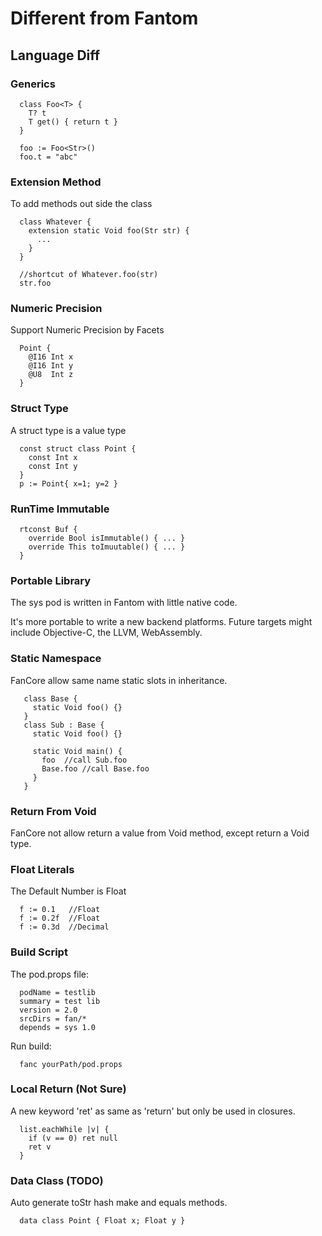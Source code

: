 
# Different from Fantom #

## Language Diff ##

### Generics ###
```
  class Foo<T> {
    T? t
    T get() { return t }
  }

  foo := Foo<Str>()
  foo.t = "abc"
```

### Extension Method ###
To add methods out side the class
```
  class Whatever {
    extension static Void foo(Str str) {
      ...
    }
  }

  //shortcut of Whatever.foo(str)
  str.foo
```

### Numeric Precision ###
Support Numeric Precision by Facets
```
  Point {
    @I16 Int x
    @I16 Int y
    @U8  Int z
  }
```

### Struct Type ###
A struct type is a value type
```
  const struct class Point {
    const Int x
    const Int y
  }
  p := Point{ x=1; y=2 }
```

### RunTime Immutable ###
```
  rtconst Buf {
    override Bool isImmutable() { ... }
    override This toImuutable() { ... }
  }
```

### Portable Library ###
The sys pod is written in Fantom with little native code.

It's more portable to write a new backend platforms.
Future targets might include Objective-C, the LLVM, WebAssembly.

### Static Namespace ###
FanCore allow same name static slots in inheritance.
```
   class Base {
     static Void foo() {}
   }
   class Sub : Base {
     static Void foo() {}

     static Void main() {
       foo  //call Sub.foo
       Base.foo //call Base.foo
     }
   }
```

### Return From Void ###
FanCore not allow return a value from Void method, except return a Void type.

### Float Literals ###
The Default Number is Float
```
  f := 0.1   //Float
  f := 0.2f  //Float
  f := 0.3d  //Decimal
```

### Build Script ###
The pod.props file:
```
  podName = testlib
  summary = test lib
  version = 2.0
  srcDirs = fan/*
  depends = sys 1.0
```
Run build:
```
  fanc yourPath/pod.props
```

### Local Return (Not Sure) ###
A new keyword 'ret' as same as 'return' but only be used in closures.
```
  list.eachWhile |v| {
    if (v == 0) ret null
    ret v
  }
```

### Data Class (TODO) ###
Auto generate toStr hash make and equals methods.
```
  data class Point { Float x; Float y }
```


